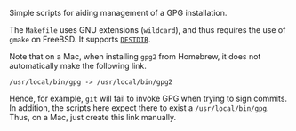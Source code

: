 Simple scripts for aiding management of a GPG installation.

The `Makefile` uses GNU extensions (`wildcard`), and thus requires the
use of `gmake` on FreeBSD.  It supports [`DESTDIR`][1].

Note that on a Mac, when installing `gpg2` from Homebrew, it does not
automatically make the following link.

    /usr/local/bin/gpg -> /usr/local/bin/gpg2

Hence, for example, `git` will fail to invoke GPG when trying to sign
commits.  In addition, the scripts here expect there to exist a
`/usr/local/bin/gpg`.  Thus, on a Mac, just create this link manually.

[1]: https://www.gnu.org/prep/standards/html_node/DESTDIR.html
